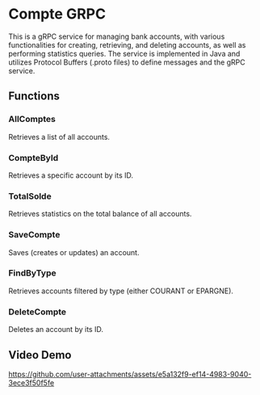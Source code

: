 # Compte GRPC
This is a gRPC service for managing bank accounts, with various functionalities for creating, retrieving, and deleting accounts, as well as performing statistics queries. The service is implemented in Java and utilizes Protocol Buffers (.proto files) to define messages and the gRPC service.

## Functions
### AllComptes
Retrieves a list of all accounts.  

### CompteById
Retrieves a specific account by its ID.

### TotalSolde
Retrieves statistics on the total balance of all accounts.

### SaveCompte
Saves (creates or updates) an account.

### FindByType
Retrieves accounts filtered by type (either COURANT or EPARGNE).

### DeleteCompte
Deletes an account by its ID.




## Video Demo

https://github.com/user-attachments/assets/e5a132f9-ef14-4983-9040-3ece3f50f5fe

